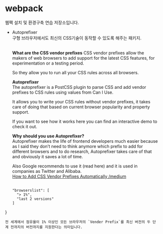 # webpack

웹팩 설치 및 환경구축 연습 저장소입니다.

- Autoprefixer  
  구형 브라우저에서도 최신의 CSS기술이 동작할 수 있도록 해주는 패키지.

  </br>
  <b>What are the CSS vendor prefixes</b>  
   CSS vendor prefixes allow the makers of web browsers to add support for the latest CSS features, for experimentation or a testing period.

  So they allow you to run all your CSS rules across all browsers.

  <b>Autoprefixer</b>  
   The autoprefixer is a PostCSS plugin to parse CSS and add vendor prefixes to CSS rules using values from Can I Use.

  It allows you to write your CSS rules without vendor prefixes, it takes care of doing that based on current browser popularity and property support.

  If you want to see how it works here you can find an interactive demo to check it out.

  <b>Why should you use Autoprefixer?</b>  
   Autoprefixer makes the life of frontend developers much easier because as I said they don’t need to think anymore which prefix to add for different browsers and to do research, Autoprefixer takes care of that and obviously it saves a lot of time.

  Also Google recommends to use it (read here) and it is used in companies as Twitter and Alibaba.  
  [How to Add CSS Vendor Prefixes Automatically /medium](https://medium.com/notonlycss/how-to-add-css-vendor-prefixes-automatically-84b6f78e4d2e)  
  </br>
  ```
  "browserslist": [
    "> 1%",
    "last 2 versions"
  ]
}
```
전 세계에서 점유율이 1% 이상인 모든 브라우저의 `Vender Prefix`를 최신 버전의 두 단계 전까지의 버전까지를 지원한다는 의미입니다.
